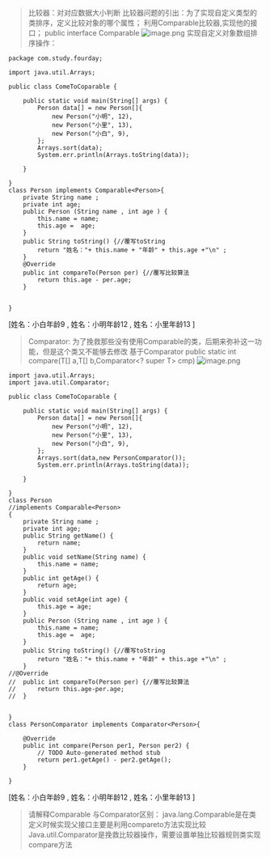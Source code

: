 >比较器：对对应数据大小判断
比较器问题的引出：为了实现自定义类型的类排序，定义比较对象的哪个属性；
利用Comparable比较器,实现他的接口；
public interface Comparable<T>
![image.png](https://upload-images.jianshu.io/upload_images/14935748-a526516404fe585a.png?imageMogr2/auto-orient/strip%7CimageView2/2/w/1240)
实现自定义对象数组排序操作：
```
package com.study.fourday;

import java.util.Arrays;

public class ComeToCoparable {

	public static void main(String[] args) {
		Person data[] = new Person[]{
			new Person("小明", 12),
			new Person("小里", 13),
			new Person("小白", 9),
		};
		Arrays.sort(data);
		System.err.println(Arrays.toString(data));
		
	}

}
class Person implements Comparable<Person>{
	private String name ;
	private int age;
	public Person (String name , int age ) {
		this.name = name;
		this.age =  age;
	}
	public String toString() {//覆写toString
		return "姓名："+ this.name + "年龄" + this.age +"\n" ;
	}
	@Override
	public int compareTo(Person per) {//覆写比较算法
		return this.age - per.age;
	}

	
}
```
[姓名：小白年龄9
, 姓名：小明年龄12
, 姓名：小里年龄13
]


>Comparator:
为了挽救那些没有使用Comparable的类，后期来弥补这一功能，但是这个类又不能够去修改
基于Comparator
public static <T> int compare​(T[] a,T[] b,Comparator<? super T> cmp)
![image.png](https://upload-images.jianshu.io/upload_images/14935748-309d5afcd67d51f9.png?imageMogr2/auto-orient/strip%7CimageView2/2/w/1240)
```
import java.util.Arrays;
import java.util.Comparator;

public class ComeToCoparable {

	public static void main(String[] args) {
		Person data[] = new Person[]{
			new Person("小明", 12),
			new Person("小里", 13),
			new Person("小白", 9),
		};
		Arrays.sort(data,new PersonComparator());
		System.err.println(Arrays.toString(data));
		
	}

}
class Person 
//implements Comparable<Person>
{
	private String name ;
	private int age;
	public String getName() {
		return name;
	}
	public void setName(String name) {
		this.name = name;
	}
	public int getAge() {
		return age;
	}
	public void setAge(int age) {
		this.age = age;
	}
	public Person (String name , int age ) {
		this.name = name;
		this.age =  age;
	}
	public String toString() {//覆写toString
		return "姓名："+ this.name + "年龄" + this.age +"\n" ;
	}
//@Override
//	public int compareTo(Person per) {//覆写比较算法
//		return this.age-per.age;
//	}

	
}
class PersonComparator implements Comparator<Person>{

	@Override
	public int compare(Person per1, Person per2) {
		// TODO Auto-generated method stub
		return per1.getAge() - per2.getAge();
	}
	
}
```
[姓名：小白年龄9
, 姓名：小明年龄12
, 姓名：小里年龄13
]

>请解释Comparable 与Comparator区别：
java.lang.Comparable是在类定义时候实现父接口主要是利用compareto方法实现比较
Java.util.Comparator是挽救比较器操作，需要设置单独比较器规则类实现compare方法
